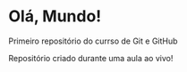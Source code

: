 # Olá, Mundo!
 Primeiro repositório do currso de Git e GitHub

 Repositório criado durante uma aula ao vivo!
